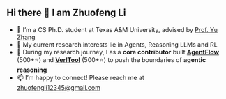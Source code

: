 ## Hi there 👋 I am Zhuofeng Li

<!--
**Zhuofeng-Li/Zhuofeng-Li** is a ✨ _special_ ✨ repository because its `README.md` (this file) appears on your GitHub profile.

Here are some ideas to get you started:

- 🔭 I’m currently working on ...
- 🌱 I’m currently learning ...
- 👯 I’m looking to collaborate on ...
- 🤔 I’m looking for help with ...
- 💬 Ask me about ...
- 📫 How to reach me: ...
- 😄 Pronouns: ...
- ⚡ Fun fact: ...
-->

- 🔭 I’m a CS Ph.D. student at Texas A&M University, advised by [Prof. Yu Zhang](https://yuzhimanhua.github.io/)
- 🌱 My current research interests lie in Agents, Reasoning LLMs and RL
- 🚀 During my research journey, I as a **core contributor** built [**AgentFlow**](https://github.com/lupantech/AgentFlow) (500+⭐) and [**VerlTool**](https://github.com/TIGER-AI-Lab/verl-tool) (500+⭐) to push the boundaries of **agentic reasoning**
- 📫 I’m happy to connect! Please reach me at zhuofengli12345@gmail.com




